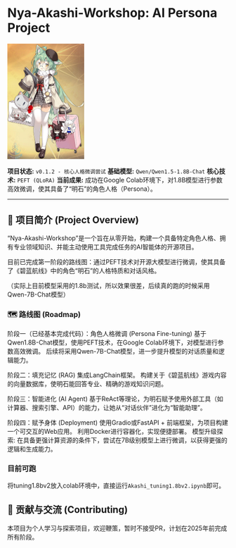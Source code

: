 # Nya-Akashi-Workshop: AI Persona Project

<img src="./README.assets/Akashi_3.png" alt="Akashi_3.png" style="zoom:50%;" />

**项目状态:** `v0.1.2 - 核心人格微调尝试`
**基础模型:** `Qwen/Qwen1.5-1.8B-Chat`
**核心技术:** `PEFT (QLoRA)`
**当前成果:** 成功在Google Colab环境下，对1.8B模型进行参数高效微调，使其具备了“明石”的角色人格（Persona）。

---

## 📖 项目简介 (Project Overview)

“Nya-Akashi-Workshop”是一个旨在从零开始，构建一个具备特定角色人格、拥有专业领域知识、并能主动使用工具完成任务的AI智能体的开源项目。

目前已完成第一阶段的路线图：通过PEFT技术对开源大模型进行微调，使其具备了《碧蓝航线》中的角色“明石”的人格特质和对话风格。

（实际上目前模型采用的1.8b测试，所以效果很差，后续真的跑的时候采用Qwen-7B-Chat模型）

### 🗺️ 路线图 (Roadmap)

阶段一（已经基本完成代码）：角色人格微调 (Persona Fine-tuning)
基于Qwen1.8B-Chat模型，使用PEFT技术，在Google Colab环境下，对模型进行参数高效微调。
后续将采用Qwen-7B-Chat模型，进一步提升模型的对话质量和逻辑能力。

阶段二：填充记忆 (RAG)
集成LangChain框架。
构建关于《碧蓝航线》游戏内容的向量数据库，使明石能回答专业、精确的游戏知识问题。

阶段三：智能进化 (AI Agent)
基于ReAct等理论，为明石赋予使用外部工具（如计算器、搜索引擎、API）的能力，让她从“对话伙伴”进化为“智能助理”。

阶段四：赋予身体 (Deployment)
使用Gradio或FastAPI + 前端框架，为项目构建一个可交互的Web应用。
利用Docker进行容器化，实现便捷部署。
模型升级探索:
在具备更强计算资源的条件下，尝试在7B级别模型上进行微调，以获得更强的逻辑和生成能力。

### 目前可跑

将tuning1.8bv2放入colab环境中，直接运行`Akashi_tuning1.8bv2.ipynb`即可。

## 🤝 贡献与交流 (Contributing)
本项目为个人学习与探索项目，欢迎鞭策，暂时不接受PR，计划在2025年前完成所有阶段。
